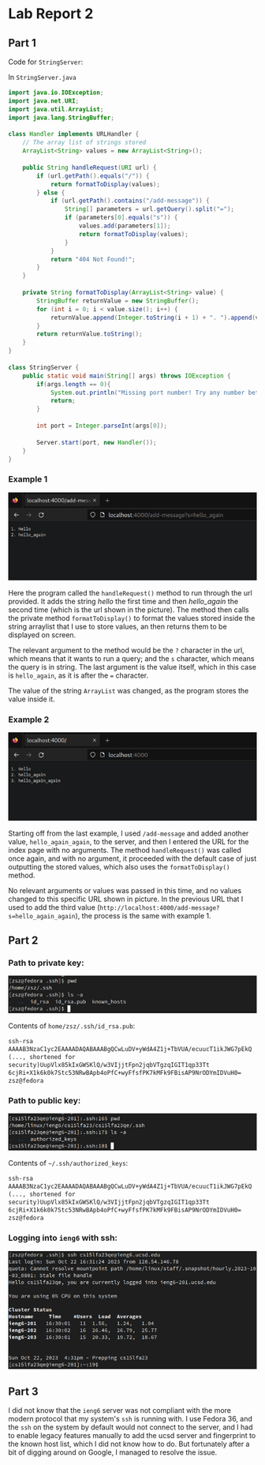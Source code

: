 # Lab Report 2

## Part 1

Code for `StringServer`:

In `StringServer.java`

```java
import java.io.IOException;
import java.net.URI;
import java.util.ArrayList;
import java.lang.StringBuffer;

class Handler implements URLHandler {
    // The array list of strings stored
    ArrayList<String> values = new ArrayList<String>();

    public String handleRequest(URI url) {
        if (url.getPath().equals("/")) {
            return formatToDisplay(values);
        } else {
            if (url.getPath().contains("/add-message")) {
                String[] parameters = url.getQuery().split("=");
                if (parameters[0].equals("s")) {
                    values.add(parameters[1]);
                    return formatToDisplay(values);
                }
            }
            return "404 Not Found!";
        }
    }

    private String formatToDisplay(ArrayList<String> value) {
        StringBuffer returnValue = new StringBuffer();
        for (int i = 0; i < value.size(); i++) {
            returnValue.append(Integer.toString(i + 1) + ". ").append(value.get(i)).append('\n');
        }
        return returnValue.toString();
    }
}

class StringServer {
    public static void main(String[] args) throws IOException {
        if(args.length == 0){
            System.out.println("Missing port number! Try any number between 1024 to 49151");
            return;
        }

        int port = Integer.parseInt(args[0]);

        Server.start(port, new Handler());
    }
}
```

### Example 1

![Example_Image_1](report2_images/Screenshot%20from%202023-10-22%2016-05-36.png)

Here the program called the `handleRequest()` method to run through the url
provided. It adds the string _hello_ the first time and then _hello_again_ the
second time (which is the url shown in the picture). The method then calls the
private method `formatToDisplay()` to format the values stored inside the 
string arraylist that I use to store values, an then returns them to be 
displayed on screen.

The relevant argument to the method would be the `?` character in the url, which
means that it wants to run a query; and the `s` character, which means the query
is in string. The last argument is the value itself, which in this case is
`hello_again`, as it is after the `=` character.

The value of the string `ArrayList` was changed, as the program stores the value
inside it.


### Example 2

![Example_Image_2](report2_images/Screenshot%20from%202023-10-22%2016-05-51.png)

Starting off from the last example, I used `/add-message` and added another value, 
`hello_again_again`, to the server, and then I entered the URL for the index 
page with no arguments. The method `handleRequest()` was called once again, and
with no argument, it proceeded with the default case of just outputting the 
stored values, which also uses the `formatToDisplay()` method.

No relevant arguments or values was passed in this time, and no values changed 
to this specific URL shown in picture. In the previous URL that I used to add 
the third value (`http://localhost:4000/add-message?s=hello_again_again`), the
process is the same with example 1.

## Part 2

### Path to private key:

![Private_Key](report2_images/Screenshot%20from%202023-10-22%2016-31-18.png)

Contents of `home/zsz/.ssh/id_rsa.pub`: 

```
ssh-rsa AAAAB3NzaC1yc2EAAAADAQABAAABgQCwLuDV+yWdA4Z1j+TbVUA/ecuucT1ikJWG7pEkQ
(..., shortened for security)UupVlx85kIxGWSKlQ/w3VIjjtFpn2jqbVTgzqIGIT1qp33Tt
6cjRi+X1k6k0k7Stc53NRwBApb4oPfC+wyFfsfPK7kMFk9FBisAP9NrODYmIDVuH0= zsz@fedora
```

### Path to public key:

![Public_Key](report2_images/Screenshot%20from%202023-10-22%2016-31-46.png)

Contents of `~/.ssh/authorized_keys`:

```
ssh-rsa AAAAB3NzaC1yc2EAAAADAQABAAABgQCwLuDV+yWdA4Z1j+TbVUA/ecuucT1ikJWG7pEkQ
(..., shortened for security)UupVlx85kIxGWSKlQ/w3VIjjtFpn2jqbVTgzqIGIT1qp33Tt
6cjRi+X1k6k0k7Stc53NRwBApb4oPfC+wyFfsfPK7kMFk9FBisAP9NrODYmIDVuH0= zsz@fedora
```

### Logging into `ieng6` with ssh:

![login](report2_images/Screenshot%20from%202023-10-22%2016-32-12.png)

## Part 3

I did not know that the `ieng6` server was not compliant with the more modern
protocol that my system's `ssh` is running with. I use Fedora 36, and the `ssh`
on the system by default would not connect to the server, and I had to enable 
legacy features manually to add the ucsd server and fingerprint to the known 
host list, which I did not know how to do. But fortunately after a bit of 
digging around on Google, I managed to resolve the issue.
